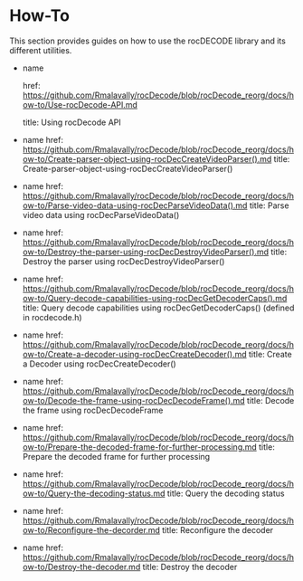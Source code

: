 


# How-To

This section provides guides on how to use the rocDECODE library and its different utilities.

- name
  
  href: https://github.com/Rmalavally/rocDecode/blob/rocDecode_reorg/docs/how-to/Use-rocDecode-API.md
  
  title: Using rocDecode API
  
- name
  href: https://github.com/Rmalavally/rocDecode/blob/rocDecode_reorg/docs/how-to/Create-parser-object-using-rocDecCreateVideoParser().md
  title: Create-parser-object-using-rocDecCreateVideoParser()

- name
  href: https://github.com/Rmalavally/rocDecode/blob/rocDecode_reorg/docs/how-to/Parse-video-data-using-rocDecParseVideoData().md
  title: Parse video data using rocDecParseVideoData()

- name
  href: https://github.com/Rmalavally/rocDecode/blob/rocDecode_reorg/docs/how-to/Destroy-the-parser-using-rocDecDestroyVideoParser().md
  title: Destroy the parser using rocDecDestroyVideoParser()

- name
  href: https://github.com/Rmalavally/rocDecode/blob/rocDecode_reorg/docs/how-to/Query-decode-capabilities-using-rocDecGetDecoderCaps().md
  title: Query decode capabilities using rocDecGetDecoderCaps() (defined in rocdecode.h)

- name
  href: https://github.com/Rmalavally/rocDecode/blob/rocDecode_reorg/docs/how-to/Create-a-decoder-using-rocDecCreateDecoder().md
  title: Create a Decoder using rocDecCreateDecoder()

- name
    href: https://github.com/Rmalavally/rocDecode/blob/rocDecode_reorg/docs/how-to/Decode-the-frame-using-rocDecDecodeFrame().md
    title: Decode the frame using rocDecDecodeFrame

- name
    href: https://github.com/Rmalavally/rocDecode/blob/rocDecode_reorg/docs/how-to/Prepare-the-decoded-frame-for-further-processing.md
    title: Prepare the decoded frame for further processing
  
- name
  href: https://github.com/Rmalavally/rocDecode/blob/rocDecode_reorg/docs/how-to/Query-the-decoding-status.md
  title: Query the decoding status

- name
  href: https://github.com/Rmalavally/rocDecode/blob/rocDecode_reorg/docs/how-to/Reconfigure-the-decorder.md
  title: Reconfigure the decoder

- name
  href: https://github.com/Rmalavally/rocDecode/blob/rocDecode_reorg/docs/how-to/Destroy-the-decoder.md
  title: Destroy the decoder






